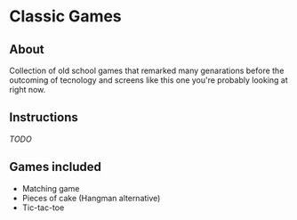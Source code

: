 # Classic Games

## About
Collection of old school games that remarked many genarations before the outcoming of
tecnology and screens like this one you're probably looking at right now.

## Instructions
*TODO*

## Games included
* Matching game
* Pieces of cake (Hangman alternative)
* Tic-tac-toe
